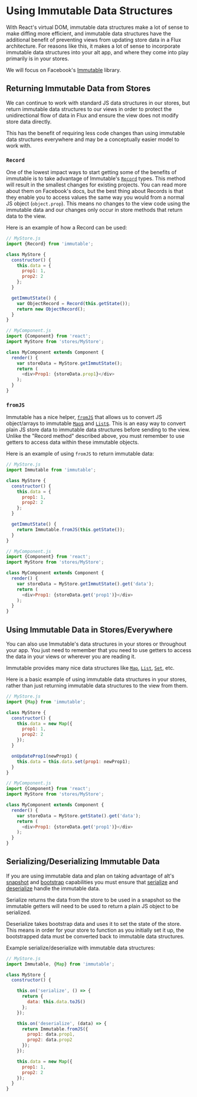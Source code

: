 # Using Immutable Data Structures

With React's virtual DOM, immutable data structures make a lot of sense to make diffing more efficient, and immutable data structures have the additional benefit of preventing views from updating store data in a Flux architecture. For reasons like this, it makes a lot of sense to incorporate immutable data structures into your alt app, and where they come into play primarily is in your stores.

We will focus on Facebook's [Immutable](http://facebook.github.io/immutable-js/) library.

## Returning Immutable Data from Stores

We can continue to work with standard JS data structures in our stores, but return immutable data structures to our views in order to protect the unidirectional flow of data in Flux and ensure the view does not modify store data directly.

This has the benefit of requiring less code changes than using immutable data structures everywhere and may be a conceptually easier model to work with.

### `Record`

One of the lowest impact ways to start getting some of the benefits of immutable is to take advantage of Immutable's [`Record`](http://facebook.github.io/immutable-js/docs/#/Record) types. This method will result in the smallest changes for existing projects. You can read more about them on Facebook's docs, but the best thing about Records is that they enable you to access values the same way you would from a normal JS object (`object.prop`). This means no changes to the view code using the immutable data and our changes only occur in store methods that return data to the view.

Here is an example of how a Record can be used:

```js
// MyStore.js
import {Record} from 'immutable';

class MyStore {
  constructor() {
    this.data = {
      prop1: 1,
      prop2: 2
    };
  }

  getImmutState() {
    var ObjectRecord = Record(this.getState());
    return new ObjectRecord();
  }
}

// MyComponent.js
import {Component} from 'react';
import MyStore from 'stores/MyStore';

class MyComponent extends Component {
  render() {
    var storeData = MyStore.getImmutState();
    return (
      <div>Prop1: {storeData.prop1}</div>
    );
  }
}
```

### `fromJS`

Immutable has a nice helper, [`fromJS`](http://facebook.github.io/immutable-js/docs/#/fromJS) that allows us to convert JS object/arrays to immutable [`Map`s](http://facebook.github.io/immutable-js/docs/#/Map) and [`List`s](http://facebook.github.io/immutable-js/docs/#/List). This is an easy way to convert plain JS store data to immutable data structures before sending to the view. Unlike the "Record method" described above, you must remember to use getters to access data within these immutable objects.

Here is an example of using `fromJS` to return immutable data:

```js
// MyStore.js
import Immutable from 'immutable';

class MyStore {
  constructor() {
    this.data = {
      prop1: 1,
      prop2: 2
    };
  }

  getImmutState() {
    return Immutable.fromJS(this.getState());
  }
}

// MyComponent.js
import {Component} from 'react';
import MyStore from 'stores/MyStore';

class MyComponent extends Component {
  render() {
    var storeData = MyStore.getImmutState().get('data');
    return (
      <div>Prop1: {storeData.get('prop1')}</div>
    );
  }
}
```

## Using Immutable Data in Stores/Everywhere

You can also use Immutable's data structures in your stores or throughout your app. You just need to remember that you need to use getters to access the data in your views or wherever you are reading it.

Immutable provides many nice data structures like [`Map`](http://facebook.github.io/immutable-js/docs/#/Map), [`List`](http://facebook.github.io/immutable-js/docs/#/List), [`Set`](http://facebook.github.io/immutable-js/docs/#/Set), etc.

Here is a basic example of using immutable data structures in your stores, rather than just returning immutable data structures to the view from them.

```js
// MyStore.js
import {Map} from 'immutable';

class MyStore {
  constructor() {
    this.data = new Map({
      prop1: 1,
      prop2: 2
    });
  }

  onUpdateProp1(newProp1) {
    this.data = this.data.set(prop1: newProp1);
  }
}

// MyComponent.js
import {Component} from 'react';
import MyStore from 'stores/MyStore';

class MyComponent extends Component {
  render() {
    var storeData = MyStore.getState().get('data');
    return (
      <div>Prop1: {storeData.get('prop1')}</div>
    );
  }
}
```

## Serializing/Deserializing Immutable Data

If you are using immutable data and plan on taking advantage of alt's [snapshot](/alt/docs/../takeSnapshot) and [bootstrap](/alt/docs/../bootstrap) capabilities you must ensure that [serialize](/alt/docs/../lifecycleListeners#serialize) and [deserialize](/alt/docs/../lifecycleListeners#deserialize) handle the immutable data.

Serialize returns the data from the store to be used in a snapshot so the immutable getters will need to be used to return a plain JS object to be serialized.

Deserialize takes bootstrap data and uses it to set the state of the store. This means in order for your store to function as you initially set it up, the bootstrapped data must be converted back to immutable data structures.

Example serialize/deserialize with immutable data structures:

```js
// MyStore.js
import Immutable, {Map} from 'immutable';

class MyStore {
  constructor() {

    this.on('serialize', () => {
      return {
        data: this.data.toJS()
      };
    });

    this.on('deserialize', (data) => {
      return Immutable.fromJS({
        prop1: data.prop1,
        prop2: data.prop2
      });
    });

    this.data = new Map({
      prop1: 1,
      prop2: 2
    });
  }
}
```
